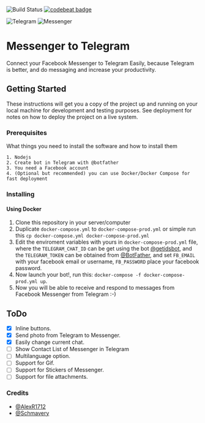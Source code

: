 ![Build Status](https://gitlab.com/AlexR1712/messenger-to-telegram/badges/master/build.svg "CI Status")
[![codebeat badge](https://codebeat.co/badges/80259535-4aa4-42fe-a874-89113ddb6d84)](https://codebeat.co/projects/github-com-alexr1712-messenger-to-telegram-master)

![Telegram](http://i.imgur.com/CGGLXFF.png)
![Messenger](http://i.imgur.com/VyvJz33.png)

# Messenger to Telegram

Connect your Facebook Messenger to Telegram Easily, because Telegram is better, and do messaging and increase your productivity.

## Getting Started

These instructions will get you a copy of the project up and running on your local machine for development and testing purposes. See deployment for notes on how to deploy the project on a live system.

### Prerequisites

What things you need to install the software and how to install them

```
1. Nodejs
2. Create bot in Telegram with @botfather
3. You need a Facebook account
4. (Optional but recommended) you can use Docker/Docker Compose for fast deployment
```

### Installing

#### Using Docker

1. Clone this repository in your server/computer
2. Duplicate `docker-compose.yml` to `docker-compose-prod.yml` or simple run this `cp docker-compose.yml docker-compose-prod.yml`
3. Edit the enviroment variables with yours in `docker-compose-prod.yml` file, where the `TELEGRAM_CHAT_ID` can be get using the bot [@getidsbot](https://t.me/getidsbot), and the `TELEGRAM_TOKEN` can be obtained from [@BotFather](https://t.me/BotFather), and set `FB_EMAIL` with your facebook email or username, `FB_PASSWORD` place your facebook password.
4. Now launch your bot!, run this: `docker-compose -f docker-compose-prod.yml up`.
5. Now you will be able to receive and respond to messages from Facebook Messenger from Telegram :-)


## ToDo
- [x] Inline buttons.
- [x] Send photo from Telegram to Messenger.
- [x] Easily change current chat.
- [ ] Show Contact List of Messenger in Telegram
- [ ] Multilanguage option.
- [ ] Support for Gif.
- [ ] Support for Stickers of Messenger.
- [ ] Support for file attachments.

### Credits
- [@AlexR1712](https://github.com/AlexR1712)
- [@Schmavery](https://github.com/Schmavery)